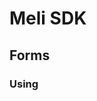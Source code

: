 # Meli SDK

## Forms

### Using <script/>

Place a `.meli.yml` at your site root:

```yaml
forms:
    form1:
        type: email
        recipient: test@test.com
```

Create an HTML form:

```html
<!doctype html>
<html>
<head>
    <!-- ... other scripts -->
    <script async src="https://unpkg.com/@getmeli/sdk@^1/build/browser.js"></script>
</head>
<body>

<form data-form="form1" id="my-form">
    <input type="text" name="name">
    <input type="file" name="logo">
    <button type="submit">Submit</button>
</form>

</body>
</html>
```

By default, the lib will automatically load and look for forms with the `data-form` attribute. You can disable this by:

- adding the `data-meli-init="false"` to your script tag
- removing the `async` directive from your script tag

```html

<script ... data-meli-init="false"></script>
<script>
    Meli.Forms.init().catch(console.error);
</script>
```

In this case, you will need to initialize

### Using Npm

Install the lib:

```
npm i @getmeli/sdk
```

Use it in your code:

```js
import Meli from 'meli';

Meli.Forms.init().catch(console.error);
```

### Api

To pass your own forms:

```js
const form = document.getElementById('my-form');

Meli.Forms
    .init([form])
    .catch(console.error);
```

Manually create a form and bind it:

```js
Meli.Forms
    .init([])
    .then(() => {
        const formElement = document.getElementById('my-form');
        const form = new Meli.Forms.Form(form);
    })
    .catch(console.error);
```

To remove all listeners:

```js
// ...
const form = new Meli.Forms.Form(form);
forms.remove();
```

## Development

1. Run Meli locally
1. Ship a site with a form
1. Run `npx http-server -p 3030 .`
1. In your site's `index.html`, use `http://localhost:3030/build/browser.js` for the SDK src
1. Start the build `npm i && npm start`
